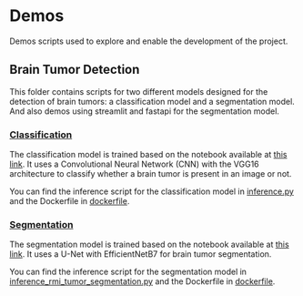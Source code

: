 # Demos
Demos scripts used to explore and enable the development of the project.

## Brain Tumor Detection

This folder contains scripts for two different models designed for the detection of brain tumors: a classification model and a segmentation model.
And also demos using streamlit and fastapi for the segmentation model.

### [Classification](https://github.com/RickLeite/Brain-tumor-detection/tree/dev/other/demos/classification)

The classification model is trained based on the notebook available at [this link](https://www.kaggle.com/code/seifwael123/brain-tumor-detection-cnn-vgg16?scriptVersionId=167509118). It uses a Convolutional Neural Network (CNN) with the VGG16 architecture to classify whether a brain tumor is present in an image or not.

You can find the inference script for the classification model in [inference.py](classification/inference.py) and the Dockerfile in [dockerfile](classification/dockerfile).

### [Segmentation](https://github.com/RickLeite/Brain-tumor-detection/tree/dev/other/demos/segmentation)

The segmentation model is trained based on the notebook available at [this link](https://www.kaggle.com/code/abdallahwagih/brain-tumor-segmentation-unet-efficientnetb7). It uses a U-Net with EfficientNetB7 for brain tumor segmentation.

You can find the inference script for the segmentation model in [inference_rmi_tumor_segmentation.py](segmentation/inference_rmi_tumor_segmentation.py) and the Dockerfile in [dockerfile](segmentation/dockerfile).
